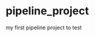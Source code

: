 # pipeline_project
my first pipeline project to test

                                                    
                              
                          
